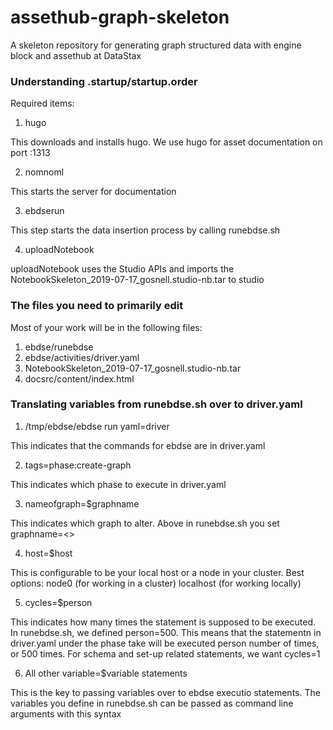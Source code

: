 # assethub-graph-skeleton

A skeleton repository for generating graph structured data with engine block and assethub at DataStax

### Understanding .startup/startup.order

Required items:
1. hugo

This downloads and installs hugo. We use hugo for asset documentation on port :1313

2. nomnoml

This starts the server for documentation

3. ebdserun

This step starts the data insertion process by calling runebdse.sh

4. uploadNotebook

uploadNotebook uses the Studio APIs and imports the NotebookSkeleton_2019-07-17_gosnell.studio-nb.tar to studio

### The files you need to primarily edit

Most of your work will be in the following files:

1. ebdse/runebdse
2. ebdse/activities/driver.yaml
3. NotebookSkeleton_2019-07-17_gosnell.studio-nb.tar
4. docsrc/content/index.html

### Translating variables from runebdse.sh over to driver.yaml

1. /tmp/ebdse/ebdse run yaml=driver

This indicates that the commands for ebdse are in driver.yaml

2. tags=phase:create-graph

This indicates which phase to execute in driver.yaml

3. nameofgraph=$graphname

This indicates which graph to alter. Above in runebdse.sh you set graphname=<<nameOfYourGraph>>

4. host=$host

This is configurable to be your local host or a node in your cluster.
Best options:
node0 (for working in a cluster)
localhost (for working locally)

5. cycles=$person

This indicates how many times the statement is supposed to be executed. In runebdse.sh, we defined person=500. This means that the statementn in driver.yaml under the phase take will be executed person number of times, or 500 times.
For schema and set-up related statements, we want cycles=1

6. All other variable=$variable statements

This is the key to passing variables over to ebdse executio statements. The variables you define in runebdse.sh can be passed as command line arguments with this syntax

